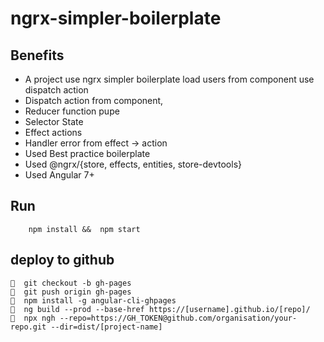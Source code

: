 # ngrx-simpler-boilerplate

## Benefits

- A project use ngrx simpler boilerplate load users from component use dispatch action
- Dispatch action from component,
- Reducer function pupe
- Selector State
- Effect actions
- Handler error from effect -> action
- Used Best practice boilerplate
- Used @ngrx/{store, effects, entities, store-devtools}
- Used Angular 7+

## Run

```
    npm install &&  npm start
```

## deploy to github

```
🌹  git checkout -b gh-pages
🌹  git push origin gh-pages
🌹  npm install -g angular-cli-ghpages
🌹  ng build --prod --base-href https://[username].github.io/[repo]/
🌹  npx ngh --repo=https://GH_TOKEN@github.com/organisation/your-repo.git --dir=dist/[project-name]
```